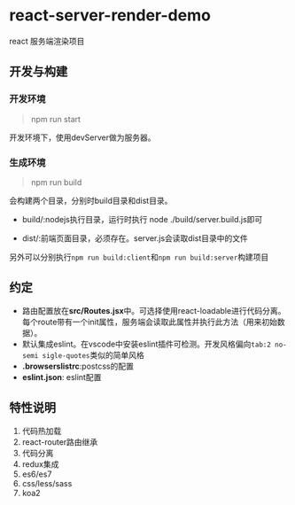 # react-server-render-demo

react 服务端渲染项目

## 开发与构建

### 开发环境

> npm run start

开发环境下，使用devServer做为服务器。

### 生成环境

> npm run build

会构建两个目录，分别时build目录和dist目录。

* build/:nodejs执行目录，运行时执行 node ./build/server.build.js即可

* dist/:前端页面目录，必须存在。server.js会读取dist目录中的文件

另外可以分别执行`npm run build:client`和`npm run build:server`构建项目

## 约定

* 路由配置放在**src/Routes.jsx**中。可选择使用react-loadable进行代码分离。每个route带有一个init属性，服务端会读取此属性并执行此方法（用来初始数据）。
* 默认集成eslint。在vscode中安装eslint插件可检测。开发风格偏向`tab:2 no-semi sigle-quotes`类似的简单风格
* **.browserslistrc**:postcss的配置
* **eslint.json**: eslint配置


## 特性说明

1. 代码热加载
2. react-router路由继承
3. 代码分离
4. redux集成
5. es6/es7
6. css/less/sass
7. koa2